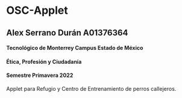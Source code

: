 # OSC-Applet

## Alex Serrano Durán     A01376364

#### Tecnológico de Monterrey Campus Estado de México
#### Ética, Profesión y Ciudadanía
#### Semestre Primavera 2022

Applet para Refugio y Centro de Entrenamiento de perros callejeros.
